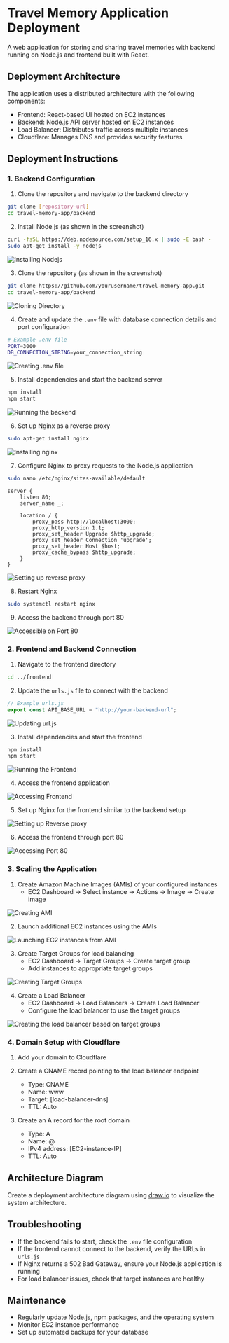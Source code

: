 # Travel Memory Application Deployment

A web application for storing and sharing travel memories with backend running on Node.js and frontend built with React.

## Deployment Architecture

The application uses a distributed architecture with the following components:
- Frontend: React-based UI hosted on EC2 instances
- Backend: Node.js API server hosted on EC2 instances
- Load Balancer: Distributes traffic across multiple instances
- Cloudflare: Manages DNS and provides security features

## Deployment Instructions

### 1. Backend Configuration

1. Clone the repository and navigate to the backend directory
```bash
git clone [repository-url]
cd travel-memory-app/backend
```

2. Install Node.js (as shown in the screenshot)
```bash
curl -fsSL https://deb.nodesource.com/setup_16.x | sudo -E bash -
sudo apt-get install -y nodejs
```

![Installing Nodejs](screenshots/installing_nodejs.png)

3. Clone the repository (as shown in the screenshot)
```bash
git clone https://github.com/yourusername/travel-memory-app.git
cd travel-memory-app/backend
```

![Cloning Directory](screenshots/cloning_directory.png)

4. Create and update the `.env` file with database connection details and port configuration
```bash
# Example .env file
PORT=3000
DB_CONNECTION_STRING=your_connection_string
```

![Creating .env file](screenshots/creating_env_file.png)

5. Install dependencies and start the backend server
```bash
npm install
npm start
```

![Running the backend](screenshots/running_backend.png)

6. Set up Nginx as a reverse proxy
```bash
sudo apt-get install nginx
```

![Installing nginx](screenshots/installing_nginx.png)

7. Configure Nginx to proxy requests to the Node.js application
```bash
sudo nano /etc/nginx/sites-available/default
```

```
server {
    listen 80;
    server_name _;

    location / {
        proxy_pass http://localhost:3000;
        proxy_http_version 1.1;
        proxy_set_header Upgrade $http_upgrade;
        proxy_set_header Connection 'upgrade';
        proxy_set_header Host $host;
        proxy_cache_bypass $http_upgrade;
    }
}
```

![Setting up reverse proxy](screenshots/setting_up_reverse_proxy.png)

8. Restart Nginx
```bash
sudo systemctl restart nginx
```

9. Access the backend through port 80

![Accessible on Port 80](screenshots/accessible_port_80.png)

### 2. Frontend and Backend Connection

1. Navigate to the frontend directory
```bash
cd ../frontend
```

2. Update the `urls.js` file to connect with the backend
```javascript
// Example urls.js
export const API_BASE_URL = "http://your-backend-url";
```

![Updating url.js](screenshots/updating_url_js.png)

3. Install dependencies and start the frontend
```bash
npm install
npm start
```

![Running the Frontend](screenshots/running_frontend.png)

4. Access the frontend application

![Accessing Frontend](screenshots/accessing_frontend.png)

5. Set up Nginx for the frontend similar to the backend setup

![Setting up Reverse proxy](screenshots/frontend_reverse_proxy.png)

6. Access the frontend through port 80

![Accessing Port 80](screenshots/frontend_port_80.png)

### 3. Scaling the Application

1. Create Amazon Machine Images (AMIs) of your configured instances
   - EC2 Dashboard → Select instance → Actions → Image → Create image

![Creating AMI](screenshots/creating_ami.png)

2. Launch additional EC2 instances using the AMIs

![Launching EC2 instances from AMI](screenshots/launching_ec2_from_ami.png)

3. Create Target Groups for load balancing
   - EC2 Dashboard → Target Groups → Create target group
   - Add instances to appropriate target groups

![Creating Target Groups](screenshots/creating_target_groups.png)

4. Create a Load Balancer
   - EC2 Dashboard → Load Balancers → Create Load Balancer
   - Configure the load balancer to use the target groups

![Creating the load balancer based on target groups](screenshots/creating_load_balancer.png)

### 4. Domain Setup with Cloudflare

1. Add your domain to Cloudflare

2. Create a CNAME record pointing to the load balancer endpoint
   - Type: CNAME
   - Name: www
   - Target: [load-balancer-dns]
   - TTL: Auto

3. Create an A record for the root domain
   - Type: A
   - Name: @
   - IPv4 address: [EC2-instance-IP]
   - TTL: Auto

## Architecture Diagram

Create a deployment architecture diagram using [draw.io](https://www.draw.io/) to visualize the system architecture.

## Troubleshooting

- If the backend fails to start, check the `.env` file configuration
- If the frontend cannot connect to the backend, verify the URLs in `urls.js`
- If Nginx returns a 502 Bad Gateway, ensure your Node.js application is running
- For load balancer issues, check that target instances are healthy

## Maintenance

- Regularly update Node.js, npm packages, and the operating system
- Monitor EC2 instance performance
- Set up automated backups for your database
